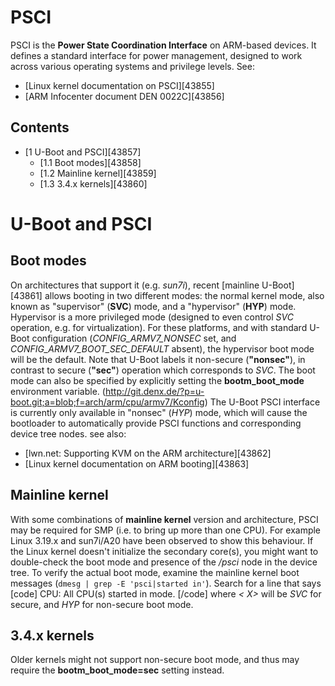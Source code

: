 # PSCI
PSCI is the **Power State Coordination Interface** on ARM-based devices. It defines a standard interface for power management, designed to work across various operating systems and privilege levels. 
See: 
  * [Linux kernel documentation on PSCI][43855]
  * [ARM Infocenter document DEN 0022C][43856]

  

## Contents
  * [1 U-Boot and PSCI][43857]
    * [1.1 Boot modes][43858]
    * [1.2 Mainline kernel][43859]
    * [1.3 3.4.x kernels][43860]

# U-Boot and PSCI
## Boot modes
On architectures that support it (e.g. _sun7i_), recent [mainline U-Boot][43861] allows booting in two different modes: the normal kernel mode, also known as "supervisor" (**SVC**) mode, and a "hypervisor" (**HYP**) mode. Hypervisor is a more privileged mode (designed to even control _SVC_ operation, e.g. for virtualization). 
For these platforms, and with standard U-Boot configuration (_CONFIG_ARMV7_NONSEC_ set, and _CONFIG_ARMV7_BOOT_SEC_DEFAULT_ absent), the hypervisor boot mode will be the default. Note that U-Boot labels it non-secure (**"nonsec"**), in contrast to secure (**"sec"**) operation which corresponds to _SVC_. The boot mode can also be specified by explicitly setting the **bootm_boot_mode** environment variable. (<http://git.denx.de/?p=u-boot.git;a=blob;f=arch/arm/cpu/armv7/Kconfig>) 
The U-Boot PSCI interface is currently only available in "nonsec" (_HYP_) mode, which will cause the bootloader to automatically provide PSCI functions and corresponding device tree nodes. 
see also: 
  * [lwn.net: Supporting KVM on the ARM architecture][43862]
  * [Linux kernel documentation on ARM booting][43863]

## Mainline kernel
With some combinations of **mainline kernel** version and architecture, PSCI may be required for SMP (i.e. to bring up more than one CPU). For example Linux 3.19.x and sun7i/A20 have been observed to show this behaviour. If the Linux kernel doesn't initialize the secondary core(s), you might want to double-check the boot mode and presence of the _/psci_ node in the device tree. 
To verify the actual boot mode, examine the mainline kernel boot messages (`dmesg | grep -E 'psci|started in'`). Search for a line that says 
[code] 
    CPU: All CPU(s) started in <X> mode.
[/code]
where _< X>_ will be _SVC_ for secure, and _HYP_ for non-secure boot mode. 
## 3.4.x kernels
Older kernels might not support non-secure boot mode, and thus may require the **bootm_boot_mode=sec** setting instead.
